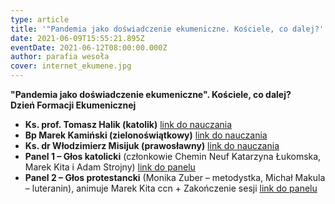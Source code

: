```yaml
---
type: article
title: '"Pandemia jako doświadczenie ekumeniczne. Kościele, co dalej?'
date: 2021-06-09T15:55:21.895Z
eventDate: 2021-06-12T08:00:00.000Z
author: parafia wesoła
cover: internet_ekumene.jpg
---
```

<!--StartFragment-->

**"Pandemia jako doświadczenie ekumeniczne". Kościele, co dalej?**\
**Dzień Formacji Ekumenicznej**

* **Ks. prof. Tomasz Halik (katolik)** [link do nauczania](<https://www.youtube.com/watch?v=v66D7D2R2WU&list=PLE3lcIRSZ2t8Qm1U0IXejRuwJrmNopA01>)
* **Bp Marek Kamiński (zielonoświątkowy)** [link do nauczania](<https://www.youtube.com/watch?v=dfYiSFBkiZk&t=25s>)
* **Ks. dr Włodzimierz Misijuk (prawosławny)** [link do nauczania](<https://www.youtube.com/watch?v=WnWfdAQ8MWs>)
* **Panel 1 – Głos katolicki** (członkowie Chemin Neuf Katarzyna Łukomska, Marek Kita i Adam Strojny) [link do panelu](<https://www.youtube.com/watch?v=ihCmhopwXWU&t=2151s>)
* **Panel 2 – Głos protestancki** (Monika Zuber – metodystka, Michał Makula – luteranin), animuje Marek Kita ccn + Zakończenie sesji [link do panelu](<https://www.youtube.com/watch?v=miEWcBoUcbQ>)

<!--EndFragment-->